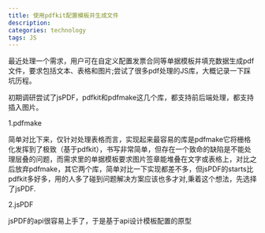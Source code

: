 ```yaml
---
title: 使用pdfkit配置模板并生成文件
description: 
categories: technology
tags: JS
---
```


最近处理一个需求，用户可在自定义配置发票合同等单据模板并填充数据生成pdf文件，要求包括文本、表格和图片;尝试了很多pdf处理的JS库，大概记录一下踩坑历程。

初期调研尝试了jsPDF，pdfkit和pdfmake这几个库，都支持前后端处理，都支持插入图片。

1.pdfmake

简单对比下来，仅针对处理表格而言，实现起来最容易的库是pdfmake它将栅格化发挥到了极致（基于pdfkit），书写非常简单，但存在一个致命的缺陷是不能处理层叠的问题，而需求里的单据模板要求图片签章能堆叠在文字或表格上，对比之后放弃pdfmake，其它两个库，简单对比一下实现都差不多，但jsPDF的starts比pdfkit多好多，用的人多了碰到问题解决方案应该也多才对,秉着这个想法，先选择了jsPDF.

2.jsPDF

jsPDF的api很容易上手了，于是基于api设计模板配置的原型